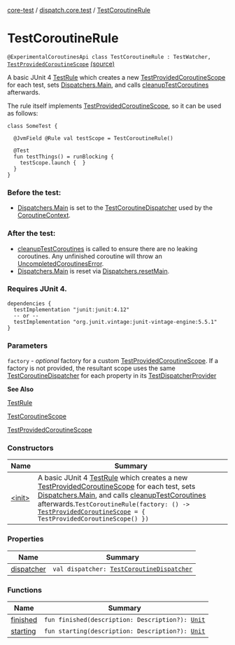 [core-test](../../index.md) / [dispatch.core.test](../index.md) / [TestCoroutineRule](./index.md)

# TestCoroutineRule

`@ExperimentalCoroutinesApi class TestCoroutineRule : TestWatcher, `[`TestProvidedCoroutineScope`](../-test-provided-coroutine-scope/index.md) [(source)](https://github.com/RBusarow/Dispatch/tree/master/core-test/src/main/java/dispatch/core/test/TestCoroutineRule.kt#L66)

A basic JUnit 4 [TestRule](#) which creates a new [TestProvidedCoroutineScope](../-test-provided-coroutine-scope/index.md) for each test,
sets [Dispatchers.Main](https://kotlin.github.io/kotlinx.coroutines/kotlinx-coroutines-core/kotlinx.coroutines/-dispatchers/-main.html), and calls [cleanupTestCoroutines](#) afterwards.

The rule itself implements [TestProvidedCoroutineScope](../-test-provided-coroutine-scope/index.md), so it can be used as follows:

```
class SomeTest {

  @JvmField @Rule val testScope = TestCoroutineRule()

  @Test
  fun testThings() = runBlocking {
    testScope.launch {  }
  }
}
```

### Before the test:

* [Dispatchers.Main](https://kotlin.github.io/kotlinx.coroutines/kotlinx-coroutines-core/kotlinx.coroutines/-dispatchers/-main.html) is set to the [TestCoroutineDispatcher](https://kotlin.github.io/kotlinx.coroutines/kotlinx-coroutines-core/kotlinx.coroutines.test/-test-coroutine-dispatcher/index.html) used by the [CoroutineContext](https://kotlinlang.org/api/latest/jvm/stdlib/kotlin.coroutines/-coroutine-context/index.html).

### After the test:

* [cleanupTestCoroutines](#) is called to ensure there are no leaking coroutines.  Any unfinished coroutine
will throw an [UncompletedCoroutinesError](https://kotlin.github.io/kotlinx.coroutines/kotlinx-coroutines-core/kotlinx.coroutines.test/-uncompleted-coroutines-error/index.html).
* [Dispatchers.Main](https://kotlin.github.io/kotlinx.coroutines/kotlinx-coroutines-core/kotlinx.coroutines/-dispatchers/-main.html) is reset via [Dispatchers.resetMain](https://kotlin.github.io/kotlinx.coroutines/kotlinx-coroutines-core/kotlinx.coroutines.test/reset-main.html).

### Requires JUnit 4.

```
dependencies {
  testImplementation "junit:junit:4.12"
  -- or --
  testImplementation "org.junit.vintage:junit-vintage-engine:5.5.1"
}
```

### Parameters

`factory` - *optional* factory for a custom [TestProvidedCoroutineScope](../-test-provided-coroutine-scope/index.md).  If a factory is not provided,
the resultant scope uses the same [TestCoroutineDispatcher](https://kotlin.github.io/kotlinx.coroutines/kotlinx-coroutines-core/kotlinx.coroutines.test/-test-coroutine-dispatcher/index.html) for each property in its [TestDispatcherProvider](../-test-dispatcher-provider/index.md)

**See Also**

[TestRule](#)

[TestCoroutineScope](https://kotlin.github.io/kotlinx.coroutines/kotlinx-coroutines-core/kotlinx.coroutines.test/-test-coroutine-scope/index.html)

[TestProvidedCoroutineScope](../-test-provided-coroutine-scope/index.md)

### Constructors

| Name | Summary |
|---|---|
| [&lt;init&gt;](-init-.md) | A basic JUnit 4 [TestRule](#) which creates a new [TestProvidedCoroutineScope](../-test-provided-coroutine-scope/index.md) for each test, sets [Dispatchers.Main](https://kotlin.github.io/kotlinx.coroutines/kotlinx-coroutines-core/kotlinx.coroutines/-dispatchers/-main.html), and calls [cleanupTestCoroutines](#) afterwards.`TestCoroutineRule(factory: () -> `[`TestProvidedCoroutineScope`](../-test-provided-coroutine-scope/index.md)` = { TestProvidedCoroutineScope() })` |

### Properties

| Name | Summary |
|---|---|
| [dispatcher](dispatcher.md) | `val dispatcher: `[`TestCoroutineDispatcher`](https://kotlin.github.io/kotlinx.coroutines/kotlinx-coroutines-core/kotlinx.coroutines.test/-test-coroutine-dispatcher/index.html) |

### Functions

| Name | Summary |
|---|---|
| [finished](finished.md) | `fun finished(description: Description?): `[`Unit`](https://kotlinlang.org/api/latest/jvm/stdlib/kotlin/-unit/index.html) |
| [starting](starting.md) | `fun starting(description: Description?): `[`Unit`](https://kotlinlang.org/api/latest/jvm/stdlib/kotlin/-unit/index.html) |
